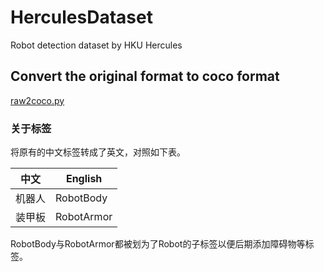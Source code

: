 # HerculesDataset

Robot detection dataset by HKU Hercules

## Convert the original format to coco format

[raw2coco.py](https://github.com/HelloElwin/HerculesDataset/blob/main/raw2coco.py)

### 关于标签

将原有的中文标签转成了英文，对照如下表。

| 中文        | English     |
| ----------- | ----------- |
| 机器人      | RobotBody   |
| 装甲板      | RobotArmor  |

RobotBody与RobotArmor都被划为了Robot的子标签以便后期添加障碍物等标签。

